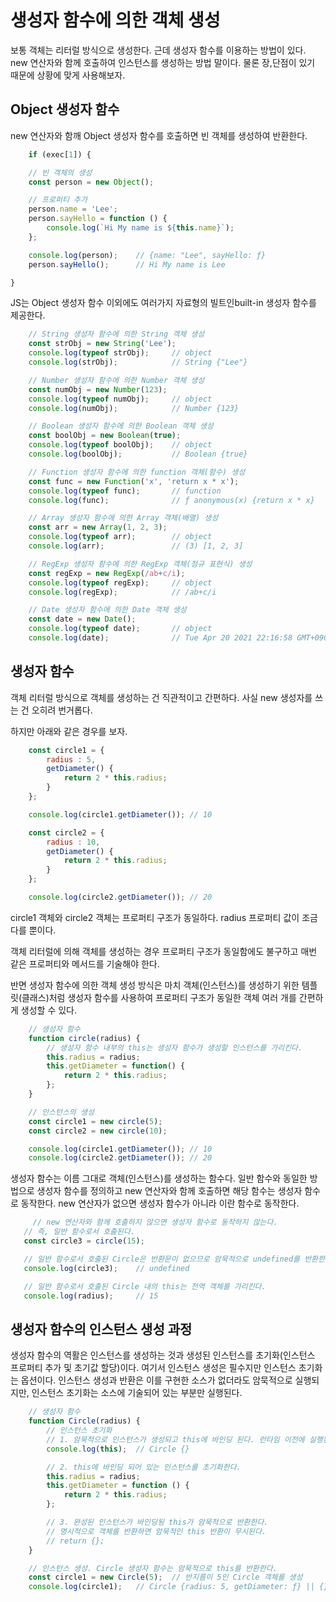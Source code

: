 # 생성자 함수에 의한 객체 생성
보통 객체는 리터럴 방식으로 생성한다. 근데 생성자 함수를 이용하는 방법이 있다. 
new 연산자와 함께 호출하여 인스턴스를 생성하는 방법 말이다. 물론 장,단점이 있기 때문에 상황에 맞게 사용해보자.
   

## Object 생성자 함수
new 연산자와 함깨 Object 생성자 함수를 호출하면 빈 객체를 생성하여 반환한다.
   

```javascript
    if (exec[1]) {

    // 빈 객체의 생성
    const person = new Object();

    // 프로퍼티 추가
    person.name = 'Lee';
    person.sayHello = function () {
        console.log(`Hi My name is ${this.name}`);
    };

    console.log(person);    // {name: "Lee", sayHello: ƒ}
    person.sayHello();      // Hi My name is Lee

}
```
   
JS는 Object 생성자 함수 이외에도 여러가지 자료형의 빌트인built-in 생성자 함수를 제공한다.
   
```javascript
    // String 생성자 함수에 의한 String 객체 생성
    const strObj = new String('Lee');
    console.log(typeof strObj);     // object
    console.log(strObj);            // String {"Lee"}

    // Number 생성자 함수에 의한 Number 객체 생성
    const numObj = new Number(123);
    console.log(typeof numObj);     // object
    console.log(numObj);            // Number {123}

    // Boolean 생성자 함수에 의한 Boolean 객체 생성
    const boolObj = new Boolean(true);
    console.log(typeof boolObj);    // object
    console.log(boolObj);           // Boolean {true}

    // Function 생성자 함수에 의한 function 객체(함수) 생성
    const func = new Function('x', 'return x * x');
    console.log(typeof func);       // function
    console.log(func);              // ƒ anonymous(x) {return x * x}

    // Array 생성자 함수에 의한 Array 객체(배열) 생성
    const arr = new Array(1, 2, 3);
    console.log(typeof arr);        // object
    console.log(arr);               // (3) [1, 2, 3]

    // RegExp 생성자 함수에 의한 RegExp 객체(정규 표현식) 생성
    const regExp = new RegExp(/ab+c/i);
    console.log(typeof regExp);     // object
    console.log(regExp);            // /ab+c/i

    // Date 생성자 함수에 의한 Date 객체 생성
    const date = new Date();
    console.log(typeof date);       // object
    console.log(date);              // Tue Apr 20 2021 22:16:58 GMT+0900 (대한민국 표준시)
```
   
## 생성자 함수
객체 리터럴 방식으로 객체를 생성하는 건 직관적이고 간편하다. 사실 new 생성자를 쓰는 건 오히려 번거롭다.
   
하지만 아래와 같은 경우를 보자.
   
```javascript   
    const circle1 = {
        radius : 5,
        getDiameter() {
            return 2 * this.radius;
        }
    };

    console.log(circle1.getDiameter()); // 10

    const circle2 = {
        radius : 10,
        getDiameter() {
            return 2 * this.radius;
        }
    };

    console.log(circle2.getDiameter()); // 20
```
   
circle1 객체와 circle2 객체는 프로퍼티 구조가 동일하다. radius 프로퍼티 값이 조금 다를 뿐이다.
   
객체 리터럴에 의해 객체를 생성하는 경우 프로퍼티 구조가 동일함에도 불구하고 매번 같은 프로퍼티와 메서드를 기술해야 한다. 
   
반면 생성자 함수에 의한 객체 생성 방식은 마치 객체(인스턴스)를 생성하기 위한 템플릿(클래스)처럼 생성자 함수를 사용하여 프로퍼티 구조가 동일한 객체 여러 개를 간편하게 생성할 수 있다.
   
```javascript
    // 생성자 함수
    function circle(radius) {
        // 생성자 함수 내부의 this는 생성자 함수가 생성할 인스턴스를 가리킨다.
        this.radius = radius;
        this.getDiameter = function() {
            return 2 * this.radius;
        };
    }

    // 인스턴스의 생성
    const circle1 = new circle(5);
    const circle2 = new circle(10);

    console.log(circle1.getDiameter()); // 10
    console.log(circle2.getDiameter()); // 20
```
   
생성자 함수는 이름 그대로 객체(인스턴스)를 생성하는 함수다. 일반 함수와 동일한 방법으로 생성자 함수를 정의하고 
new 연산자와 함께 호출하면 해당 함수는 생성자 함수로 동작한다. new 연산자가 없으면 생성자 함수가 아니라 이란 함수로 동작한다.
   
```javascript
     // new 연산자와 함께 호출하지 않으면 생성자 함수로 동작하지 않는다.
   // 즉, 일반 함수로서 호출된다.
   const circle3 = circle(15);

   // 일반 함수로서 호출된 Circle은 반환문이 없으므로 암묵적으로 undefined를 반환한다.
   console.log(circle3);    // undefined

   // 일반 함수로서 호출된 Circle 내의 this는 전역 객체를 가리킨다.
   console.log(radius);     // 15
```
   
## 생성자 함수의 인스턴스 생성 과정
생성자 함수의 역활은 인스턴스를 생성하는 것과 생성된 인스턴스를 초기화(인스턴스 프로퍼티 추가 및 초기값 할당)이다. 
여기서 인스턴스 생성은 필수지만 인스턴스 초기화는 옵션이다. 인스턴스 생성과 반환은 이를 구현한 소스가 없더라도 암묵적으로 실행되지만, 
인스턴스 초기화는 소스에 기술되어 있는 부분만 실행된다.
   
```javascript
    // 생성자 함수
    function Circle(radius) {
        // 인스턴스 초기화
        // 1. 암묵적으로 인스턴스가 생성되고 this에 바인딩 된다. 런타임 이전에 실행된다.
        console.log(this);  // Circle {}

        // 2. this에 바인딩 되어 있는 인스턴스를 초기화한다.
        this.radius = radius;
        this.getDiameter = function () {
            return 2 * this.radius;
        };

        // 3. 완성된 인스턴스가 바인딩됭 this가 암묵적으로 반환한다.
        // 명시적으로 객체를 반환하면 암묵적인 this 반환이 무시된다.
        // return {};
    }

    // 인스턴스 생성. Circle 생성자 함수는 암묵적으로 this를 반환한다.
    const circle1 = new Circle(5);  // 반지름이 5인 Circle 객체를 생성
    console.log(circle1);   // Circle {radius: 5, getDiameter: ƒ} || {}
```